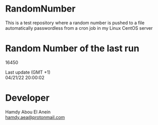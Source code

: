 # RandomNumber    
This is a test repository where a random number is pushed to a file automatically passwordless from a cron job in my Linux CentOS server    
# Random Number of the last run   
16450
      
Last update (GMT +1)    
04/21/22 20:00:02
# Developer    
Hamdy Abou El Anein   
hamdy.aea@protonmail.com
